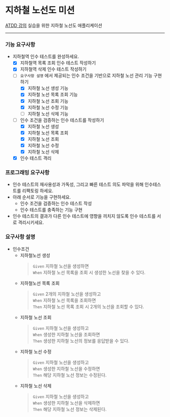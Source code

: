 # 지하철 노선도 미션
[ATDD 강의](https://edu.nextstep.camp/c/R89PYi5H) 실습을 위한 지하철 노선도 애플리케이션

---

### 기능 요구사항
- 지하철역 인수 테스트를 완성하세요.
  - [X] 지하철역 목록 조회 인수 테스트 작성하기
  - [X] 지하철역 삭제 인수 테스트 작성하기
  - [ ] `요구사항 설명` 에서 제공되는 인수 조건을 기반으로 지하철 노선 관리 기능 구현하기
    - [X] 지하철 노선 생성 기능
    - [X] 지하철 노선 목록 조회 기능
    - [X] 지하철 노선 조회 기능
    - [X] 지하철 노선 수정 기능
    - [ ] 지하철 노선 삭제 기능
  - [ ] 인수 조건을 검증하는 인수 테스트를 작성하기
    - [X] 지하철 노선 생성
    - [X] 지하철 노선 목록 조회
    - [X] 지하철 노선 조회
    - [X] 지하철 노선 수정
    - [X] 지하철 노선 삭제
  - [X] 인수 테스트 격리

### 프로그래밍 요구사항
- 인수 테스트의 재사용성과 가독성, 그리고 빠른 테스트 의도 파악을 위해 인수테스트를 리팩토링 하세요.
- 아래 순서로 기능을 구현하세요.
  - 인수 조건을 검증하는 인수 테스트 작성
  - 인수 테스트를 충족하는 기능 구현
- 인수 테스트의 결과가 다른 인수 테스트에 영향을 끼치지 않도록 인수 테스트를 서로 격리시키세요.

### 요구사항 설명
- 인수조건
  - 지하철노선 생성
    > `Given` 지하철 노선을 생성하면   
    `When` 지하철 노선 목록을 조회 시 생성한 노선을 찾을 수 있다.  
  - 지하철노선 목록 조회
    > `Given` 2개의 지하철 노선을 생성하고   
    `When` 지하철 노선 목록을 조회하면   
    `Then` 지하철 노선 목록 조회 시 2개의 노선을 조회할 수 있다.
  - 지하철 노선 조회
    > `Given` 지하철 노선을 생성하고   
    `When` 생성한 지하철 노선을 조회하면   
    `Then` 생성한 지하철 노선의 정보를 응답받을 수 있다.
  - 지하철 노선 수정
    > `Given` 지하철 노선을 생성하고   
    `When` 생성한 지하철 노선을 수정하면   
    `Then` 해당 지하철 노선 정보는 수정된다.
  - 지하철 노선 삭제
    > `Given` 지하철 노선을 생성하고   
    `When` 생성한 지하철 노선을 삭제하면   
    `Then` 해당 지하철 노선 정보는 삭제된다.